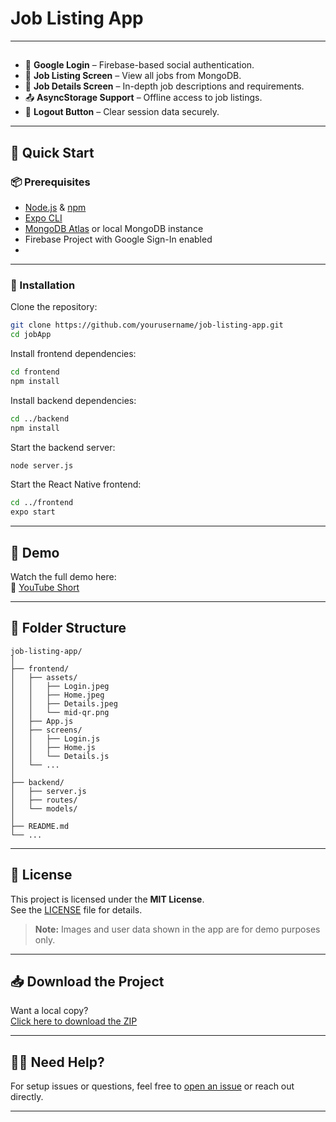 #  Job Listing App



---

##

- 🔐 **Google Login** – Firebase-based social authentication.
- 📄 **Job Listing Screen** – View all jobs from MongoDB.
- 📌 **Job Details Screen** – In-depth job descriptions and requirements.
- 📤 **AsyncStorage Support** – Offline access to job listings.
- 🚪 **Logout Button** – Clear session data securely.

---



## 🚀 Quick Start

### 📦 Prerequisites

- [Node.js](https://nodejs.org/) & [npm](https://www.npmjs.com/)
- [Expo CLI](https://docs.expo.dev/workflow/expo-cli/)
- [MongoDB Atlas](https://www.mongodb.com/cloud/atlas) or local MongoDB instance
- Firebase Project with Google Sign-In enabled
- 

---

### 📂 Installation

Clone the repository:

```bash
git clone https://github.com/yourusername/job-listing-app.git
cd jobApp
```

Install frontend dependencies:

```bash
cd frontend
npm install
```

Install backend dependencies:

```bash
cd ../backend
npm install
```

Start the backend server:

```bash
node server.js
```

Start the React Native frontend:

```bash
cd ../frontend
expo start
```

---
## 🎥 Demo

Watch the full demo here:  
🔗 [YouTube Short](https://youtube.com/shorts/iUZ7w-KeOEU?si=OVm2UBWMPwB3KZFD)

---



## 📁 Folder Structure

```
job-listing-app/
│
├── frontend/
│   ├── assets/
│   │   ├── Login.jpeg
│   │   ├── Home.jpeg
│   │   ├── Details.jpeg
│   │   └── mid-qr.png
│   ├── App.js
│   ├── screens/
│   │   ├── Login.js
│   │   ├── Home.js
│   │   └── Details.js
│   └── ...
│
├── backend/
│   ├── server.js
│   ├── routes/
│   └── models/
│
├── README.md
└── ...
```

---

## 📄 License

This project is licensed under the **MIT License**.  
See the [LICENSE](./LICENSE) file for details.

> **Note:** Images and user data shown in the app are for demo purposes only.

---

## 📥 Download the Project

Want a local copy?  
[Click here to download the ZIP](https://github.com/haad1370/job-listing-app/archive/refs/heads/main.zip)

---

## 🙋‍♂️ Need Help?

For setup issues or questions, feel free to [open an issue](https://github.com/haad1370/job-listing-app/issues) or reach out directly.

---
